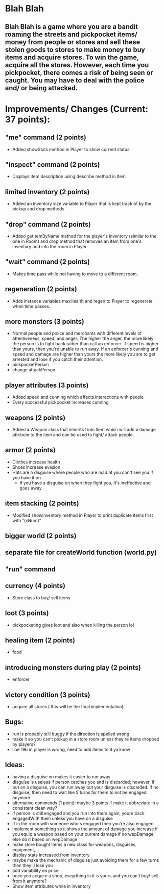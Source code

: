 # Blah Blah
## Blah Blah is a game where you are a bandit roaming the streets and pickpocket items/ money from people or stores and sell these stolen goods to stores to make money to buy items and acquire stores. To win the game, acquire all the stores. However, each time you pickpocket, there comes a risk of being seen or caught. You may have to deal with the police and/ or being attacked. 

# Improvements/ Changes (Current: 37 points):
## "me" command (2 points)
- Added showStats method in Player to show current status
## "inspect" command (2 points)
- Displays item description using describe method in Item
## limited inventory (2 points)
- Added an inventory size variable to Player that is kept track of by the pickup and drop methods. 
## "drop" command (2 points)
- Added getItemByName method for the player's inventory (similar to the one in Room) and drop method that removes an item from one's inventory and into the room in Player.
## "wait" command (2 points)
- Makes time pass while not having to move to a different room.
## regeneration (2 points)
- Adds instance variables maxHealth and regen to Player to regenerate when time passes.
## more monsters (3 points)
- Normal people and police and merchants with different levels of attentiveness, speed, and anger. The higher the anger, the more likely the person is to fight back rather than call an enforcer. If speed is higher than yours, then you're unable to run away. If an enforcer's cunning and speed and damage are higher than yours the more likely you are to get arrested and lose if you catch their attention.
- pickpocketPerson
- change attackPerson
## player attributes (3 points)
- Added speed and cunning which affects interactions with people
- Every successful pickpocket increases cunning
## weapons (2 points)
- Added a Weapon class that inherits from Item which will add a damage attribute to the item and can be used to fight/ attack people.
## armor (2 points)
- Clothes increase health
- Shoes increase evasion
- Hats are a disguise where people who are mad at you can't see you if you have it on
    - if you have a disguise on when they fight you, it's ineffective and goes away
## item stacking (2 points)
- Modified showInventory method in Player to print duplicate items first with "(xNum)"
## bigger world (2 points)
## separate file for createWorld function (world.py)
## "run" command 
## currency (4 points)
- Store class to buy/ sell items
## loot (3 points)
- pickpocketing gives loot and also when killing the person lol
## healing item (2 points)
- food
## introducing monsters during play (2 points)
- enforcer


## victory condition (3 points)
- acquire all stores ( this will be the final implementation)

## Bugs:
- run is probably still buggy if the direction is spelled wrong
- make it so you can't pickup in a store room unless they're items dropped by players?
- line 196 in player is wrong, need to add items to it ya know

## Ideas:
- having a disguise on makes it easier to run away
- disguise is useless if person catches you and is discarded; however, if put on a disguise, you can run away but your disguise is discarded. If no disguise, then need to wait like 5 turns for them to not be engaged anymore
- alternative commands (1 point): maybe 3 points if make it abbreviate in a consistent clean way?
- if person is still engaged and you run into them again, youre back engagedWith them unless you have on a disguise
- if in the room with someone who's engaged then you're also engaged
- implement something so it shows the amount of damage you increase if you equip a weapon based on your current damage if no wepDamage, else do it based on wepDamage
- make store bought items a new class for weapons, disguises, equipment,...
- display stats increased from inventory 
- maybe make the mechanic of disguise just avoiding them for a few turns then they'll lose you
- add variability on price
- once you acquire a shop, eveyrthing in it is yours and you can't buy/ sell from it anymore?
- Show item attributes while in inventory 